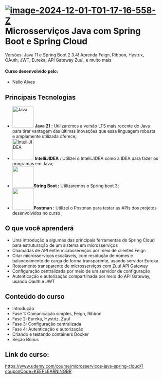 # <a href="https://imgbb.com/"><img src="https://i.ibb.co/41NVDPM/image-2024-12-01-T01-17-16-558-Z.png" alt="image-2024-12-01-T01-17-16-558-Z" border="0"></a> Microsserviços Java com Spring Boot e Spring Cloud



Versões: Java 11 e Spring Boot 2.3.4! Aprenda Feign, Ribbon, Hystrix, OAuth, JWT, Eureka, API Gateway Zuul, e muito mais

#### Curso desenvolvido pelo:
- Nelio Alves

## Principais Tecnologias

- <img width="70px" src="https://cdn.jsdelivr.net/gh/devicons/devicon@latest/icons/java/java-original-wordmark.svg" title = "Java" /> <b>Java 21 :</b> Utilizaremos a versão LTS mais recente do Java para tirar vantagem das últimas inovações que essa linguagem robusta e amplamente utilizada oferece;
- <img width="70px" src="https://cdn.jsdelivr.net/gh/devicons/devicon@latest/icons/intellij/intellij-original.svg" title = "IntelliJIDEA" /> <b>IntelliJIDEA :</b> Utilizei o IntelliJIDEA como a IDEA para fazer os programas em Java;
- <img width="70px" src="https://cdn.jsdelivr.net/gh/devicons/devicon@latest/icons/spring/spring-original-wordmark.svg" /><b>String Boot :</b> Utilizaremos o Spring boot 3;
- <img width="70px" src="https://cdn.jsdelivr.net/gh/devicons/devicon@latest/icons/postman/postman-original-wordmark.svg" /><b>Postman :</b> Utilizei o Postman para testar as APIs dos projetos desenvolvidos no curso ;

## O que você aprenderá
- Uma introdução a algumas das principais ferramentas do Spring Cloud para estruturação de um sistema em microsserviços
- Chamadas de API entre microsserviços por meio de clientes Feign
- Criar microsserviços escaláveis, com resolução de nomes e balanceamento de carga de forma transparente, usando servidor Eureka
- Roteamento transparente de microsserviços com Zuul API Gateway
- Configuração centralizada por meio de um servidor de configuração
- Autenticação e autorização compartilhada por meio do API Gateway, usando Oauth e JWT

## Conteúdo do curso
- Introdução
- Fase 1: Comunicação simples, Feign, Ribbon
- Fase 2: Eureka, Hystriz, Zuul
- Fase 3: Configuração centralizada
- Fase 4: Autenticação e autorização
- Criando e testando containers Docker
- Seção Bônus



## Link do curso:

https://www.udemy.com/course/microsservicos-java-spring-cloud/?couponCode=KEEPLEARNINGBR







